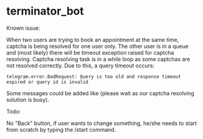 # terminator_bot

Known issue:

When two users are trying to book an appointment at the same time, captcha is being resolved for one user only. The other user is in a queue and (most likely) there will be timeout exception raised for captcha resolving. Captcha resolving task is in a while loop as some captchas are not resolved correctly. Due to this, a query timeout occurs:

`telegram.error.BadRequest: Query is too old and response timeout expired or query id is invalid`

Some messages could be added like (please wait as our captcha resolving solution is busy).

Todo:

No "Back" button, if user wants to change something, he/she needs to start from scratch by typing the /start command.
